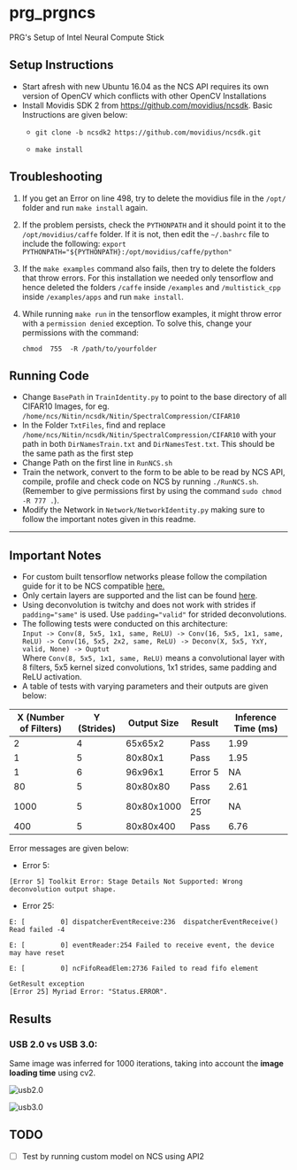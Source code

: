 # prg_prgncs
PRG's Setup of Intel Neural Compute Stick

## Setup Instructions
- Start afresh with new Ubuntu 16.04 as the NCS API requires its own version of OpenCV which conflicts with other OpenCV Installations
- Install Movidis SDK 2 from https://github.com/movidius/ncsdk. Basic Instructions are given below:
  - ```
    git clone -b ncsdk2 https://github.com/movidius/ncsdk.git
    ```
  - ```
    make install
    ```

## Troubleshooting

   1. If you get an Error on line 498, try to delete the movidius file in the `/opt/` folder and run `make install` again.

   2. If the problem persists, check the `PYTHONPATH` and it should point it to the `/opt/movidius/caffe` folder. If it is not, then edit the `~/.bashrc` file to include the following:
   `export PYTHONPATH="${PYTHONPATH}:/opt/movidius/caffe/python"`

   3. If the `make examples` command also fails, then try to delete the folders that throw errors. For this installation we needed only tensorflow and hence deleted the folders `/caffe` inside `/examples` and `/multistick_cpp` inside `/examples/apps` and run `make install`.
   
   
   4. While running `make run` in the tensorflow examples, it might throw error with a `permission denied` exception. To solve this, change your permissions with the command:

      `chmod  755  -R /path/to/yourfolder`

## Running Code
- Change `BasePath` in `TrainIdentity.py` to point to the base directory of all CIFAR10 Images, for eg. `/home/ncs/Nitin/ncsdk/Nitin/SpectralCompression/CIFAR10`
- In the Folder `TxtFiles`, find and replace `/home/ncs/Nitin/ncsdk/Nitin/SpectralCompression/CIFAR10` with your path in both `DirNamesTrain.txt` and `DirNamesTest.txt`. This should be the same path as the first step
- Change Path on the first line in `RunNCS.sh`
- Train the network, convert to the form to be able to be read by NCS API, compile, profile and check code on NCS by running `./RunNCS.sh`. (Remember to give permissions first by using the command `sudo chmod -R 777 .`).
- Modify the Network in `Network/NetworkIdentity.py` making sure to follow the important notes given in this readme.
--------------------------------------------------------------------------------
## Important Notes

- For custom built tensorflow networks please follow the compilation guide for it to be NCS compatible [here.](https://movidius.github.io/ncsdk/tf_compile_guidance.html)
- Only certain layers are supported and the list can be found [here](https://github.com/movidius/ncsdk/releases).
- Using deconvolution is twitchy and does not work with strides if `padding="same"` is used. Use `padding="valid"` for strided deconvolutions.
- The following tests were conducted on this architecture: <br> 
`Input -> Conv(8, 5x5, 1x1, same, ReLU) -> Conv(16, 5x5, 1x1, same, ReLU) -> Conv(16, 5x5, 2x2, same, ReLU) -> Deconv(X, 5x5, YxY, valid, None) -> Ouptut` <br> Where `Conv(8, 5x5, 1x1, same, ReLU)` means  a convolutional layer with 8 filters, 5x5 kernel sized convolutions, 1x1 strides, same padding and ReLU activation.
- A table of tests with varying parameters and their outputs are given below: <br>

| X (Number of Filters) | Y (Strides)  | Output Size | Result | Inference Time (ms) |
| ---- | ---- | ---- | ---- | ---- | 
| 2 | 4 | 65x65x2 | Pass | 1.99 |
| 1 | 5 | 80x80x1 | Pass | 1.95 |
| 1 | 6 | 96x96x1 | Error 5 | NA |
| 80 | 5 | 80x80x80 | Pass | 2.61 |
| 1000 | 5 | 80x80x1000 | Error 25 | NA |
| 400 | 5 | 80x80x400 | Pass | 6.76 |

Error messages are given below: <br>
- Error 5: 
```
[Error 5] Toolkit Error: Stage Details Not Supported: Wrong deconvolution output shape.
```

- Error 25: 
```
E: [         0] dispatcherEventReceive:236	dispatcherEventReceive() Read failed -4

E: [         0] eventReader:254	Failed to receive event, the device may have reset

E: [         0] ncFifoReadElem:2736	Failed to read fifo element

GetResult exception
[Error 25] Myriad Error: "Status.ERROR".
```

## Results

### USB 2.0 vs USB 3.0:

Same image was inferred for 1000 iterations, taking into account the **image loading time** using cv2. 

![usb2.0](usb2inferRaspi.png)

![usb3.0](usb3infer.png)





## TODO
- [ ] Test by running custom model on NCS using API2
